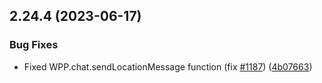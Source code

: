 ## 2.24.4 (2023-06-17)

### Bug Fixes

- Fixed WPP.chat.sendLocationMessage function (fix [#1187](https://github.com/wppconnect-team/wa-js/issues/1187)) ([4b07663](https://github.com/wppconnect-team/wa-js/commit/4b0766323291a105b11e75979ff3033964205732))
